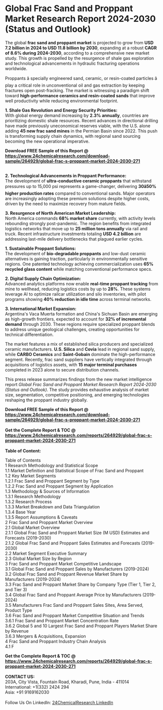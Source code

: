 <h1>Global Frac Sand and Proppant Market Research Report 2024-2030 (Status and Outlook)</h1><p>The global <strong>frac sand and proppant market</strong> is projected to grow from <strong>USD 7.2 billion in 2024 to USD 11.8 billion by 2030</strong>, expanding at a robust <strong>CAGR of 8.6% during 2024-2030</strong>, according to a comprehensive new market study. This growth is propelled by the resurgence of shale gas exploration and technological advancements in hydraulic fracturing operations worldwide.</p><p>Proppants â specially engineered sand, ceramic, or resin-coated particles â play a critical role in unconventional oil and gas extraction by keeping fractures open post-fracking. The market is witnessing a paradigm shift toward <strong>high-performance ceramics and resin-coated sands</strong> that improve well productivity while reducing environmental footprint.</p><p><strong>1. Shale Gas Revolution and Energy Security Priorities:</strong><br>
With global energy demand increasing by <strong>2.3% annually</strong>, countries are prioritizing domestic shale resources. Recent advances in directional drilling have made previously uneconomical reserves viable, with the U.S. alone adding <strong>45 new frac sand mines</strong> in the Permian Basin since 2022. This push is transforming supply chain dynamics, with regional sand sourcing becoming the new operational imperative.</p><div><b>Download FREE Sample of this Report @ 
            <a href="https://www.24chemicalresearch.com/download-sample/264929/global-frac-s-proppant-market-2024-2030-271">
            https://www.24chemicalresearch.com/download-sample/264929/global-frac-s-proppant-market-2024-2030-271</a></b></div><br><p><strong>2. Technological Advancements in Proppant Performance:</strong><br>
The development of <strong>ultra-conductive ceramic proppants</strong> that withstand pressures up to 15,000 psi represents a game-changer, delivering <strong>30â50% higher production rates</strong> compared to conventional sands. Major operators are increasingly adopting these premium solutions despite higher costs, driven by the need to maximize recovery from mature fields.</p><p><strong>3. Resurgence of North American Market Leadership:</strong><br>
North America commands <strong>68% market share</strong> currently, with activity levels rebounding strongly post-pandemic. The region benefits from integrated logistics networks that move up to <strong>25 million tons annually</strong> via rail and truck. Recent infrastructure investments totaling <strong>USD 4.2 billion</strong> are addressing last-mile delivery bottlenecks that plagued earlier cycles.</p><p><strong>1. Sustainable Proppant Solutions:</strong><br>
The development of <strong>bio-degradable proppants</strong> and low-dust ceramic alternatives is gaining traction, particularly in environmentally sensitive regions. One patented technology achieving commercialization uses <strong>65% recycled glass content</strong> while matching conventional performance specs.</p><p><strong>2. Digital Supply Chain Optimization:</strong><br>
Advanced analytics platforms now enable <strong>real-time proppant tracking</strong> from mine to wellhead, reducing logistics costs by up to <strong>28%</strong>. These systems leverage AI to optimize railcar utilization and silo inventories, with pilot programs showing <strong>40% reduction in idle time</strong> across terminal networks.</p><p><strong>3. International Market Expansion:</strong><br>
Argentina's Vaca Muerta formation and China's Sichuan Basin are emerging as high-growth frontiers, expected to account for <strong>32% of incremental demand</strong> through 2030. These regions require specialized proppant blends to address unique geological challenges, creating opportunities for technical differentiation.</p><p>The market features a mix of established silica producers and specialized ceramic manufacturers. <strong>U.S. Silica</strong> and <strong>Covia</strong> lead in regional sand supply, while <strong>CARBO Ceramics</strong> and <strong>Saint-Gobain</strong> dominate the high-performance segment. Recently, frac sand suppliers have vertically integrated through acquisitions of logistics assets, with <strong>15 major terminal purchases</strong> completed in 2023 alone to secure distribution channels.</p><p>This press release summarizes findings from the new market intelligence report <em>Global Frac Sand and Proppant Market Research Report 2024-2030 (Status and Outlook)</em>. The study provides exhaustive analysis of market size, segmentation, competitive positioning, and emerging technologies reshaping the proppant industry globally.</p><div><b>Download FREE Sample of this Report @ 
            <a href="https://www.24chemicalresearch.com/download-sample/264929/global-frac-s-proppant-market-2024-2030-271">
            https://www.24chemicalresearch.com/download-sample/264929/global-frac-s-proppant-market-2024-2030-271</a></b></div><br><div><b>Get the Complete Report & TOC @ 
            <a href="https://www.24chemicalresearch.com/reports/264929/global-frac-s-proppant-market-2024-2030-271">
            https://www.24chemicalresearch.com/reports/264929/global-frac-s-proppant-market-2024-2030-271</a></b></div><br>
            <b>Table of Content:</b><p>Table of Contents<br />
1 Research Methodology and Statistical Scope<br />
1.1 Market Definition and Statistical Scope of Frac Sand and Proppant<br />
1.2 Key Market Segments<br />
1.2.1 Frac Sand and Proppant Segment by Type<br />
1.2.2 Frac Sand and Proppant Segment by Application<br />
1.3 Methodology & Sources of Information<br />
1.3.1 Research Methodology<br />
1.3.2 Research Process<br />
1.3.3 Market Breakdown and Data Triangulation<br />
1.3.4 Base Year<br />
1.3.5 Report Assumptions & Caveats<br />
2 Frac Sand and Proppant Market Overview<br />
2.1 Global Market Overview<br />
2.1.1 Global Frac Sand and Proppant Market Size (M USD) Estimates and Forecasts (2019-2030)<br />
2.1.2 Global Frac Sand and Proppant Sales Estimates and Forecasts (2019-2030)<br />
2.2 Market Segment Executive Summary<br />
2.3 Global Market Size by Region<br />
3 Frac Sand and Proppant Market Competitive Landscape<br />
3.1 Global Frac Sand and Proppant Sales by Manufacturers (2019-2024)<br />
3.2 Global Frac Sand and Proppant Revenue Market Share by Manufacturers (2019-2024)<br />
3.3 Frac Sand and Proppant Market Share by Company Type (Tier 1, Tier 2, and Tier 3)<br />
3.4 Global Frac Sand and Proppant Average Price by Manufacturers (2019-2024)<br />
3.5 Manufacturers Frac Sand and Proppant Sales Sites, Area Served, Product Type<br />
3.6 Frac Sand and Proppant Market Competitive Situation and Trends<br />
3.6.1 Frac Sand and Proppant Market Concentration Rate<br />
3.6.2 Global 5 and 10 Largest Frac Sand and Proppant Players Market Share by Revenue<br />
3.6.3 Mergers & Acquisitions, Expansion<br />
4 Frac Sand and Proppant Industry Chain Analysis<br />
4.1 F</p><div><b>Get the Complete Report & TOC @ 
            <a href="https://www.24chemicalresearch.com/reports/264929/global-frac-s-proppant-market-2024-2030-271">
            https://www.24chemicalresearch.com/reports/264929/global-frac-s-proppant-market-2024-2030-271</a></b></div><br><b>CONTACT US:</b><br>
            203A, City Vista, Fountain Road, Kharadi, Pune, India - 411014<br>
            International: +1(332) 2424 294<br>
            Asia: +91 9169162030 <br><br>
            Follow Us On LinkedIn: <a href="https://www.linkedin.com/company/24chemicalresearch/">24ChemicalResearch LinkedIn</a>